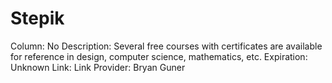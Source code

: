 # Stepik

Column: No
Description: Several free courses with certificates are available for reference in design, computer science, mathematics, etc.
Expiration: Unknown
Link: Link
Provider: Bryan Guner